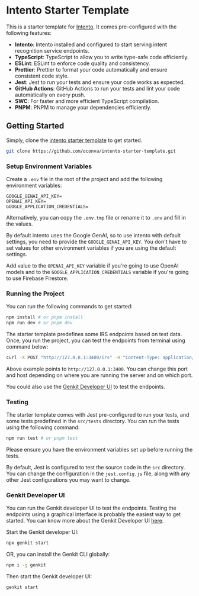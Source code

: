 # Intento Starter Template

This is a starter template for [Intento](https://intento.pkural.ca). It comes pre-configured with the following features:

- **Intento**: Intento installed and configured to start serving intent recognition service endpoints.
- **TypeScript**: TypeScript to allow you to write type-safe code efficiently.
- **ESLint**: ESLint to enforce code quality and consistency.
- **Prettier**: Prettier to format your code automatically and ensure consistent code style.
- **Jest**: Jest to run your tests and ensure your code works as expected.
- **GitHub Actions**: GitHub Actions to run your tests and lint your code automatically on every push.
- **SWC**: For faster and more efficient TypeScript compilation.
- **PNPM**: PNPM to manage your dependencies efficiently.

## Getting Started

Simply, clone the [intento starter template](https://github.com/oconva/intento-starter-template) to get started.

```bash copy
git clone https://github.com/oconva/intento-starter-template.git
```

### Setup Environment Variables

Create a `.env` file in the root of the project and add the following environment variables:

```env copy
GOOGLE_GENAI_API_KEY=
OPENAI_API_KEY=
GOOGLE_APPLICATION_CREDENTIALS=
```

Alternatively, you can copy the `.env.tmp` file or rename it to `.env` and fill in the values.

By default intento uses the Google GenAI, so to use intento with default settings, you need to provide the `GOOGLE_GENAI_API_KEY`. You don't have to set values for other environment variables if you are using the default settings.

Add value to the `OPENAI_API_KEY` variable if you're going to use OpenAI models and to the `GOOGLE_APPLICATION_CREDENTIALS` variable if you're going to use Firebase Firestore.

### Running the Project

You can run the following commands to get started:

```bash copy
npm install # or pnpm install
npm run dev # or pnpm dev
```

The starter template predefines some IRS endpoints based on test data. Once, you run the project, you can test the endpoints from terminal using command below:

```bash copy
curl -X POST "http://127.0.0.1:3400/irs" -H "Content-Type: application/json" -H "Authorization: a5zwhp0YlcRVkpnOXchIkL1lrmf0MPg24POM0kO6HcM=" -d '{"data": { "query": "add 4 litres milk?", "uid": "DI2UZuaTWjQPzVCRjzPW" } }'
```

Above example points to `http://127.0.0.1:3400`. You can change this port and host depending on where you are running the server and on which port.

You could also use the [Genkit Developer UI](#genkit-developer-ui) to test the endpoints.

### Testing

The starter template comes with Jest pre-configured to run your tests, and some tests predefined in the `src/tests` directory. You can run the tests using the following command:

```bash copy
npm run test # or pnpm test
```

Please ensure you have the environment variables set up before running the tests.

By default, Jest is configured to test the source code in the `src` directory. You can change the configuration in the `jest.config.js` file, along with any other Jest configurations you may want to change.

### Genkit Developer UI

You can run the Genkit developer UI to test the endpoints. Testing the endpoints using a graphical interface is probably the easiest way to get started. You can know more about the Genkit Developer UI [here](https://firebase.google.com/docs/genkit/devtools#genkit_developer_ui).

Start the Genkit developer UI:

```bash copy
npx genkit start
```

OR, you can install the Genkit CLI globally:

```bash copy
npm i -g genkit
```

Then start the Genkit developer UI:

```bash copy
genkit start
```
